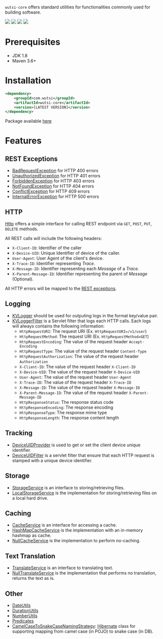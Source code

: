 `wutsi-core` offers standard utilities for functionalities commonly used for building software.


![](https://github.com/wutsi/wutsi-core/workflows/build/badge.svg)
![](https://img.shields.io/badge/jdk-1.8-brightgreen.svg)
![](https://img.shields.io/badge/language-kotlin-blue.svg)
![](https://img.shields.io/badge/maven-3.6+-blue)

# Prerequisites
- JDK 1.8
- Maven 3.6+ 

# Installation
```xml
<dependency>
    <groupId>com.wutsi</groupId>
    <artifactId>wutsi-core</artifactId>
    <version>[LATEST VERSION]</version>
</dependency>
```

Package available [here](https://github.com/wutsi/wutsi-core/packages)

# Features

## REST Exceptions
- [BadRequestException](https://github.com/wutsi/wutsi-core/blob/master/src/main/kotlin/com/wutsi/core/exception/BadRequestException.kt) for HTTP 400 errors
- [UnauthorizedException](https://github.com/wutsi/wutsi-core/blob/master/src/main/kotlin/com/wutsi/core/exception/UnauthorizedException.kt) for HTTP 401 errors
- [ForbiddenException](https://github.com/wutsi/wutsi-core/blob/master/src/main/kotlin/com/wutsi/core/exception/ForbiddenException.kt) for HTTP 403 errors
- [NotFoundException](https://github.com/wutsi/wutsi-core/blob/master/src/main/kotlin/com/wutsi/core/exception/NotFoundException.kt) for HTTP 404 errors
- [ConflictException](https://github.com/wutsi/wutsi-core/blob/master/src/main/kotlin/com/wutsi/core/exception/ConflictException.kt) for HTTP 409 errors
- [InternalErrorException](https://github.com/wutsi/wutsi-core/blob/master/src/main/kotlin/com/wutsi/core/exception/InternalErrorException.kt) for HTTP 500 errors
 
## HTTP
[Http](https://github.com/wutsi/wutsi-core/blob/master/src/main/kotlin/com/wutsi/core/http/Http.kt)
offers a simple interface for calling REST endpoint via `GET`, `POST`, `PUT`, `DELETE` methods.

All REST calls will include the following headers: 
- `X-Client-ID`: Identifier of the caller
- `X-Device-UID`: Unique Identifier of device of the caller.
- `User-Agent`: User Agent of the client's device.
- `X-Trace-ID`: Identifier representing *Trace*.
- `X-Message-ID`: Identifier representing each *Message* of a *Trace*.
- `X-Parent-Message-ID`: Identifier representing the parent of *Message* (Optional).

All HTTP errors will be mapped to the [REST exceptions](#wutsi-rest-exceptions).

## Logging
- [KVLogger](https://github.com/wutsi/wutsi-core/blob/master/src/main/kotlin/com/wutsi/core/logging/KVLogger.kt)
should be used for outputing logs in the format key/value pair.
- [KVLoggerFilter](https://github.com/wutsi/wutsi-core/blob/master/src/main/kotlin/com/wutsi/core/logging/KVLoggerFilter.kt)
is a Servlet filter that logs each HTTP calls. Each logs will always contains the following information:
  - `HttpRequestURI`: The request URI (Ex. `HttpRequestURI=/v1/user`)
  - `HttpRequestMethod`: The request URI (Ex. `HttpRequestMethod=GET`)
  - `HttpRequestEncoding`: The value of the request header `Accept-Encoding`
  - `HttpRequestType`: The value of the request header `Content-Type`
  - `HttpRequestAuthorization`: The value of the request header `Authorization` 
  - `X-Client-ID`: The value of the request header `X-Client-ID`
  - `X-Device-UID`: The value of the request header `X-Device-UID`
  - `User-Agent`: The value of the request header `User-Agent`
  - `X-Trace-ID`: The value of the request header `X-Trace-ID`
  - `X-Message-ID`: The value of the request header `X-Message-ID`
  - `X-Parent-Message-ID`: The value of the request header `X-Parent-Message-ID`
  - `HttpResponseStatus`: The response status code
  - `HttpResponseEncoding`: The response encoding
  - `HttpResponseType`: The response mime type
  - `HttpResponseLength`: The response content length

## Tracking
- [DeviceUIDProvider](https://github.com/wutsi/wutsi-core/blob/master/src/main/kotlin/com/wutsi/core/tracking/DeviceUIDProvider.kt)
is used to get or set the client device unique identifier.
- [DeviceUIDFilter](https://github.com/wutsi/wutsi-core/blob/master/src/main/kotlin/com/wutsi/core/tracking/DeviceUIDFilter.kt)
is a servlet filter that ensure that each HTTP request is stamped with a unique device identifier.


## Storage
- [StorageService](https://github.com/wutsi/wutsi-core/blob/master/src/main/kotlin/com/wutsi/core/storage/StorageService.kt)
is an interface to storing/retrieving files.
- [LocalStorageService](https://github.com/wutsi/wutsi-core/blob/master/src/main/kotlin/com/wutsi/core/storage/StorageService.kt)
is the implementation for storing/retrieving files on a local hard drive.


## Caching
- [CacheService](https://github.com/wutsi/wutsi-core/blob/master/src/main/kotlin/com/wutsi/core/cache/CacheService.kt)
is an interface for accessing a cache.
- [HashMapCacheService](https://github.com/wutsi/wutsi-core/blob/master/src/main/kotlin/com/wutsi/core/cache/HashMapCacheService.kt)
is the implementation with an in-memory hashmap as cache. 
- [NullCacheService](https://github.com/wutsi/wutsi-core/blob/master/src/main/kotlin/com/wutsi/core/cache/NullCacheService.kt)
is the implementation to perform no-caching. 


## Text Translation
- [TranslateService](https://github.com/wutsi/wutsi-core/blob/master/src/main/kotlin/com/wutsi/core/translate/TranslateService.kt)
is an interface to translating text.
- [NullTranslateService](https://github.com/wutsi/wutsi-core/blob/master/src/main/kotlin/com/wutsi/core/translate/NullTranslateService.kt)
is the implementation that performs no translation, returns the text as is. 


## Other
- [DateUtils](https://github.com/wutsi/wutsi-core/blob/master/src/main/kotlin/com/wutsi/core/util/DateUtils.kt)
- [DurationUtils](https://github.com/wutsi/wutsi-core/blob/master/src/main/kotlin/com/wutsi/core/util/DurationUtils.kt)
- [NumberUtils](https://github.com/wutsi/wutsi-core/blob/master/src/main/kotlin/com/wutsi/core/util/NumberUtils.kt)
- [Predicates](https://github.com/wutsi/wutsi-core/blob/master/src/main/kotlin/com/wutsi/core/util/Predicates.kt)
- [CamelCaseToSnakeCaseNamingStrategy](https://github.com/wutsi/wutsi-core/blob/master/src/main/kotlin/com/wutsi/core/hibernate/CamelCaseToSnakeCaseNamingStrategy.kt):
 [Hibernate](https://hibernate.org/) class for supporting mapping from camel case (in POJO) to snake case (in DB).

